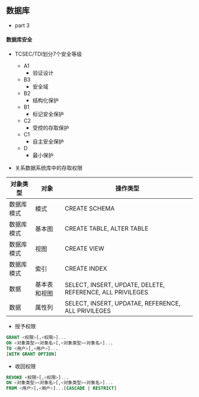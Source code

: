 ## 数据库
* part 3
 
#### 数据库安全
* TCSEC/TDI划分7个安全等级
    * A1
        * 验证设计
    * B3
        * 安全域
    * B2
        * 结构化保护
    * B1
        * 标记安全保护
    * C2
        * 受控的存取保护
    * C1
        * 自主安全保护
    * D
        * 最小保护

* 关系数据系统库中的存取权限

对象类型    |   对象      |       操作类型
--------   | -------     |    ----------
数据库模式  |    模式     |    CREATE SCHEMA
数据库模式  |    基本图    |    CREATE TABLE, ALTER TABLE
数据库模式  |    视图     |    CREATE VIEW
数据库模式  |    索引     |    CREATE INDEX
数据       |    基本表和视图 |  SELECT, INSERT, UPDATE, DELETE, REFERENCE, ALL PRIVILEGES
数据       |    属性列    |    SELECT, INSERT, UPDATAE, REFERENCE, ALL PRIVILEGES

* 授予权限
``` SQL
GRANT <权限>[,<权限>]...
ON <对象类型><对象名>[,<对象类型><对象名>]...
TO <用户>[,<用户>]...
[WITH GRANT OPTION]
```
* 收回权限
``` SQL
REVOKE <权限>[,<权限>]...
ON <对象类型><对象名>[,<对象类型><对象名>]...
FROM <用户>[,<用户>]...[CASCADE | RESTRICT]
```